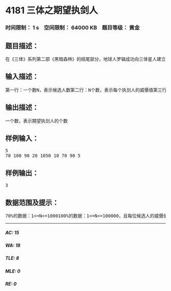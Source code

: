 # 4181 三体之期望执剑人   
### 时间限制： 1 s&nbsp;&nbsp;&nbsp;&nbsp;空间限制： 64000 KB&nbsp;&nbsp;&nbsp;&nbsp;题目等级： 黄金  
## 题目描述：  

<pre>
在《三体》系列第二部《黑暗森林》的结尾部分，地球人罗辑成功向三体星人建立威慑，威慑的方式是将三体星系的坐标向整个黑暗森林广播，让黑暗森林中的“清理者”（具有清理基因的高级文明）对其进行“清理”，而此举的代价是地球自己也将被发现并“清理”掉。这个威慑关系像一把悬在地球和三体两大文明头上的一把达摩克利斯之剑，而两大文明都忧心忡忡地注视着“执剑人”（对拥有坐标发射系统权限的人的称呼）这个令人不安的位置。（以下开始胡扯）为了选举更足以让人信服的执剑人，地球文明的PDC（行星防御理事会，简称星防理）对各位候选人进行了评估。评估对每一位候选人得出两个值：威慑值和民心值。对于期望执剑人的定义是，没有其他候选人的威慑值和民心值均比其高。现在PDC请你编个程序，求有多少个期望执剑人。
</pre>
  
  
## 输入描述：  

<pre>
第一行：一个数N，表示候选人数第二行：N个数，表示每个执剑人的威慑值第三行：N个数，表示每个执剑人的民心值
</pre>
  
  
## 输出描述：  

<pre>
一个数，表示期望执剑人的个数
</pre>
  
  
## 样例输入：  

<pre>
5  
70 100 90 20 1050 10 70 90 5
</pre>
  
  
## 样例输出：  

<pre>
3
</pre>
  
  
## 数据范围及提示：  

<pre>
70%的数据：1<=N<=1000100%的数据：1<=N<=100000，且每位候选人的威慑值和民心值均不超过5000000
</pre>
  
  
***  

##### AC: 15  
##### WA: 18  
##### TLE: 8  
##### MLE: 0  
##### RE: 0  
